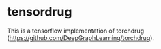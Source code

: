 # tensordrug
This is a tensorflow implementation of torchdrug (https://github.com/DeepGraphLearning/torchdrug). 

